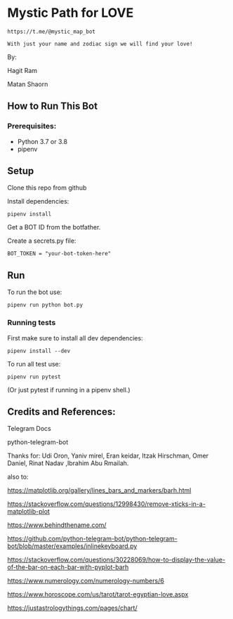 [](\screenshots\mystic_map14.jpg)
# Mystic Path for LOVE

	https://t.me/@mystic_map_bot

	With just your name and zodiac sign we will find your love!

By:

Hagit Ram

Matan Shaorn


## How to Run This Bot

### Prerequisites:

* Python 3.7 or 3.8
* pipenv


## Setup

Clone this repo from github

Install dependencies: 	
	
	pipenv install


Get a BOT ID from the botfather.


Create a secrets.py file:

 	BOT_TOKEN = "your-bot-token-here"



## Run

To run the bot use:

	pipenv run python bot.py

### Running tests

First make sure to install all dev dependencies:

	pipenv install --dev

To run all test  use:

	pipenv run pytest
(Or just pytest if running in a pipenv shell.)



## Credits and References:

Telegram Docs

python-telegram-bot



Thanks for: Udi Oron, Yaniv mirel, Eran keidar, Itzak Hirschman, Omer Daniel, Rinat Nadav ,Ibrahim Abu Rmailah.

also to:

https://matplotlib.org/gallery/lines_bars_and_markers/barh.html

https://stackoverflow.com/questions/12998430/remove-xticks-in-a-matplotlib-plot

https://www.behindthename.com/

https://github.com/python-telegram-bot/python-telegram-bot/blob/master/examples/inlinekeyboard.py

https://stackoverflow.com/questions/30228069/how-to-display-the-value-of-the-bar-on-each-bar-with-pyplot-barh

https://www.numerology.com/numerology-numbers/6

https://www.horoscope.com/us/tarot/tarot-egyptian-love.aspx

https://justastrologythings.com/pages/chart/
